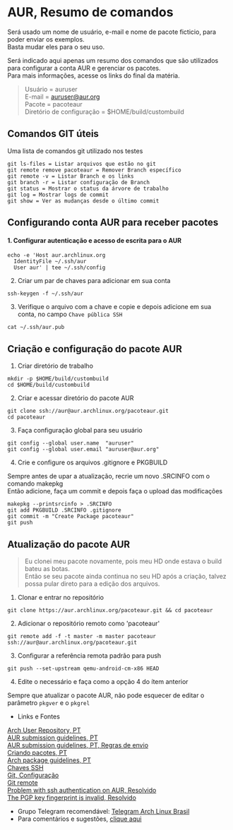 # AUR, Resumo de comandos

Será usado um nome de usuário, e-mail e nome de pacote ficticio, para poder enviar os exemplos.  
Basta mudar eles para o seu uso.  

Será indicado aqui apenas um resumo dos comandos que são utilizados para configurar a conta AUR e gerenciar os pacotes.  
Para mais informações, acesse os links do final da matéria.  

> Usuário = auruser  
E-mail = auruser@aur.org  
Pacote = pacoteaur  
Diretório de configuração = $HOME/build/custombuild  

## Comandos GIT úteis  

Uma lista de comandos git utilizado nos testes  

```
git ls-files = Listar arquivos que estão no git
git remote remove pacoteaur = Remover Branch específico
git remote -v = Listar Branch e os links
git branch -r = Listar configuração de Branch
git status = Mostrar o status da árvore de trabalho
git log = Mostrar logs de commit
git show = Ver as mudanças desde o último commit

```

## Configurando conta AUR para receber pacotes  

#### 1. Configurar autenticação e acesso de escrita para o AUR  

```
echo -e 'Host aur.archlinux.org
  IdentityFile ~/.ssh/aur
  User aur' | tee ~/.ssh/config
```

2. Criar um par de chaves para adicionar em sua conta  

```
ssh-keygen -f ~/.ssh/aur
```
3. Verifique o arquivo com a chave e copie e depois adicione em sua conta, no campo `Chave pública SSH`  

```
cat ~/.ssh/aur.pub
```

## Criação e configuração do pacote AUR  

1. Criar diretório de trabalho  

```
mkdir -p $HOME/build/custombuild
cd $HOME/build/custombuild
```


2. Criar e acessar diretório do pacote AUR  

```
git clone ssh://aur@aur.archlinux.org/pacoteaur.git
cd pacoteaur
```

3. Faça configuração global para seu usuário  

```
git config --global user.name  "auruser"
git config --global user.email "auruser@aur.org"
```

4. Crie e configure os arquivos .gitignore e PKGBUILD  

Sempre antes de upar a atualização, recrie um novo .SRCINFO com o comando makepkg  
Então adicione, faça um commit e depois faça o upload das modificações  

```
makepkg --printsrcinfo > .SRCINFO
git add PKGBUILD .SRCINFO .gitignore
git commit -m "Create Package pacoteaur"
git push
```

## Atualização do pacote AUR  

>Eu clonei meu pacote novamente, pois meu HD onde estava o build bateu as botas.  
Então se seu pacote ainda continua no seu HD após a criação, talvez possa pular direto para a edição dos arquivos.  

1. Clonar e entrar no repositório  

```
git clone https://aur.archlinux.org/pacoteaur.git && cd pacoteaur
```

2. Adicionar o repositório remoto como 'pacoteaur'  

```
git remote add -f -t master -m master pacoteaur ssh://aur@aur.archlinux.org/pacoteaur.git
```

3. Configurar a referência remota padrão para push  

```
git push --set-upstream qemu-android-cm-x86 HEAD
```
4. Edite o necessário e faça como a opção 4 do ítem anterior  

Sempre que atualizar o pacote AUR, não pode esquecer de editar o parâmetro `pkgver` e o `pkgrel`  

* Links e Fontes  

[Arch User Repository, PT](https://wiki.archlinux.org/title/Arch_User_Repository_(Portugu%C3%AAs))  
[AUR submission guidelines, PT](https://wiki.archlinux.org/title/AUR_submission_guidelines_(Portugu%C3%AAs))  
[AUR submission guidelines, PT, Regras de envio](https://wiki.archlinux.org/title/AUR_submission_guidelines_(Portugu%C3%AAs)#Regras_de_envio)  
[Criando pacotes, PT](https://wiki.archlinux.org/title/Creating_packages_(Portugu%C3%AAs))  
[Arch package guidelines, PT](https://wiki.archlinux.org/title/Arch_package_guidelines_(Portugu%C3%AAs))  
[Chaves SSH](https://wiki.archlinux.org/title/SSH_keys)  
[Git, Configuração](https://wiki.archlinux.org/title/Git#Configuration)  
[Git remote](https://git-scm.com/docs/git-remote)  
[Problem with ssh authentication on AUR, Resolvido](https://bbs.archlinux.org/viewtopic.php?id=258198)  
[The PGP key fingerprint is invalid, Resolvido](https://bbs.archlinux.org/viewtopic.php?id=257585)  

* Grupo Telegram recomendável:  [Telegram Arch Linux Brasil](https://t.me/archlinuxbr)  
* Para comentários e sugestões, [clique aqui](https://github.com/elppans/doc-linux/issues)  
